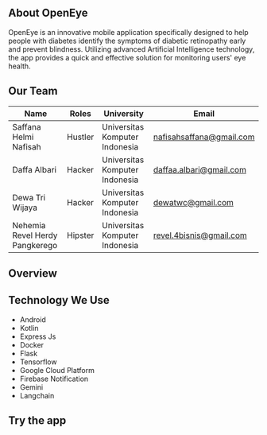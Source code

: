 ## About OpenEye

OpenEye is an innovative mobile application specifically designed to help people with diabetes identify the symptoms of diabetic retinopathy early and prevent blindness. Utilizing advanced Artificial Intelligence technology, the app provides a quick and effective solution for monitoring users' eye health.

## Our Team

| **Name**                       | **Roles** | **University**                | **Email**                |
|--------------------------------|-----------|--------------------------------|--------------------------|
| Saffana Helmi Nafisah          | Hustler   | Universitas Komputer Indonesia | nafisahsaffana@gmail.com |
| Daffa Albari                   | Hacker    | Universitas Komputer Indonesia | daffaa.albari@gmail.com  |
| Dewa Tri Wijaya                | Hacker    | Universitas Komputer Indonesia | dewatwc@gmail.com        |
| Nehemia Revel Herdy Pangkerego | Hipster   | Universitas Komputer Indonesia | revel.4bisnis@gmail.com  |

## Overview


## Technology We Use
- Android
- Kotlin
- Express Js
- Docker
- Flask
- Tensorflow
- Google Cloud Platform
- Firebase Notification
- Gemini
- Langchain

## Try the app
